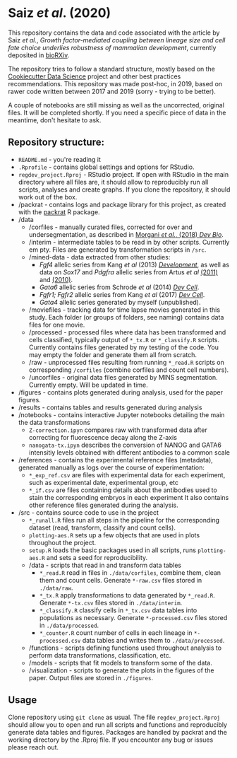 # Saiz *et al*. (2020) 

This repository contains the data and code associated with the article by Saiz *et al.*, *Growth factor-mediated coupling between lineage size and cell fate choice underlies robustness of mammalian development*, currently deposited in [bioRXiv](https://www.biorxiv.org/content/10.1101/2019.12.27.889006v1).

The repository tries to follow a standard structure, mostly based on the [Cookiecutter Data Science](https://drivendata.github.io/cookiecutter-data-science/#cookiecutter-data-science) project and other best practices recommendations. This repository was made post-hoc, in 2019, based on rawer code written between 2017 and 2019 (sorry - trying to be better).

A couple of notebooks are still missing as well as the uncorrected, original files. It will be completed shortly. If you need a specific piece of data in the meantime, don't hesitate to ask. 

## Repository structure:  

* ```README.md``` - you're reading it
* ```.Rprofile``` - contains global settings and options for RStudio.
* ```regdev_project.Rproj``` - RStudio project. If open with RStudio in the main directory where all files are, it should allow to reproducibly run all scripts, analyses and create graphs. If you clone the repository, it should work out of the box. 
* /packrat - contains logs and package library for this project, as created with the [packrat](http://rstudio.github.io/packrat/) R package.
* /data
   * /corfiles - manually curated files, corrected for over and undersegmentation, as described in [Morgani *et al.*, (2018) *Dev Bio*](https://doi.org/10.1016/j.ydbio.2018.06.017).
   * /interim - intermediate tables to be read in by other scripts. Currently em
pty. Files are generated by transformation scripts in ```/src```.
   * /mined-data - data extracted from other studies:
      * *Fgf4* allelic series from Kang *et al* (2013) [*Development*](https://dev.biologists.org/content/140/2/267), as well as data on *Sox17* and *Pdgfra* allelic series from Artus *et al* [(2011)](https://doi.org/10.1016/j.ydbio.2010.12.007) and [(2010)](https://dev.biologists.org/content/137/20/3361).
      * *Gata6* allelic series from Schrode *et al* (2014) [*Dev Cell*](https://doi.org/10.1016/j.devcel.2014.04.011).
      * *Fgfr1; Fgfr2* allelic series from Kang *et al* (2017) [*Dev Cell*](http://dx.doi.org/10.1016/j.devcel.2017.05.003).
      * *Gata4* allelic series generated by myself (unpublished).
   * /moviefiles - tracking data for time lapse movies generated in this study. Each folder (or groups of folders, see naming) contains data files for one movie.
   * /processed - processed files where data has been transformed and cells classified, typically output of ```*_tx.R``` or ```*_classify.R``` scripts. Currently contains files generated by my testing of the code. You may empty the folder and generate them all from scratch.
   * /raw - unprocessed files resulting from running ```*_read.R``` scripts on corresponding ```/corfiles``` (combine corfiles and count cell numbers).
   * /uncorfiles - original data files generated by MINS segmentation. Currently
 empty. Will be updated in time.
* /figures - contains plots generated during analysis, used for the paper figures.
* /results - contains tables and results generated during analysis
* /notebooks - contains interactive Jupyter notebooks detailing the main the data transformations
   * ```Z-correction.ipyn``` compares raw with transformed data after correcting for fluorescence decay along the Z-axis
   * ```nanogata-tx.ipyn``` describes the conversion of NANOG and GATA6 intensitiy levels obtained with different antibodies to a common scale
* /references - contains the experimental reference files (metadata), generated manually as logs over the course of experimentation:
   * ```*_exp_ref.csv``` are files with experimental data for each experiment, such as experimental date, experimental group, etc
   * ```*_if.csv``` are files containing details about the antibodies used to stain the corresponding embryos in each experiment
  It also contains other reference files generated during the analysis.
* /src - contains source code to use in the project
   * ```*_runall.R``` files run all steps in the pipeline for the corresponding dataset (read, transform, classify and count cells). 
   * ```plotting-aes.R``` sets up a few objects that are used in plots throughout the project.
   * ```setup.R``` loads the basic packages used in all scripts, runs ```plotting-aes.R``` and sets a seed for reproducibility.
   * /data - scripts that read in and transform data tables
      - ```*_read.R``` read in files in ```./data/corfiles```, combine them, clean them and count cells. Generate ```*-raw.csv``` files stored in ```./data/raw```.
      - ```*_tx.R``` apply transformations to data generated by ```*_read.R```. Generate ```*-tx.csv``` files stored in ```./data/interim```.
      - ```*_classify.R``` classify cells in ```*_tx.csv``` data tables into populations as necessary. Generate ```*-processed.csv``` files stored in ```./data/processed```.
      - ```*_counter.R``` count number of cells in each lineage in ```*-processed.csv``` data tables and writes them to ```./data/processed```. 
   * /functions - scripts defining functions used throughout analysis to perform data transformations, classification, etc.
   * /models - scripts that fit models to transform some of the data.
   * /visualization - scripts to generate the plots in the figures of the paper. Output files are stored in ```./figures```.

## Usage

Clone repository using ```git clone``` as usual. The file ```regdev_project.Rproj``` should allow you to open and run all scripts and functions and reproducibly generate data tables and figures. Packages are handled by packrat and the working directory by the .Rproj file. If you encounter any bug or issues please reach out.
